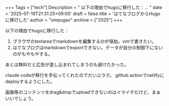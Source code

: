 +++
Tags = ["tech"]
Description = " 以下の理由でhugoに移行した：… "
date = '2025-07-19T21:31:25+09:00'
draft = false
title = 'はてなブログからHugoに移行した'
author = "ompugao"
archive = ["2025"]
+++

以下の理由でhugoに移行した：

1. ブラウザのtextareaでmarkdownを編集するのが億劫。vimで書きたい。
2. はてなブログはmarkdownでexportできない。データが自分の制御下にないのがもやもやする。

あとは無料だと広告が差し込まれてしまうのも避けたかった。

claude codeが移行を手伝ってくれたのでだいぶラク。
github actionでnetlifyにdeployするようにした。

画像等のコンテンツをdrag&dropでuploadできないのはイマイチだけど、まぁいいでしょう。
